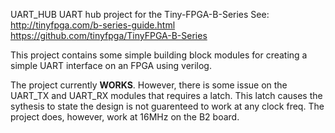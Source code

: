 UART_HUB
UART hub project for the Tiny-FPGA-B-Series
See: 
http://tinyfpga.com/b-series-guide.html
https://github.com/tinyfpga/TinyFPGA-B-Series

This project contains some simple building block modules for creating a simple UART interface on an FPGA using verilog.

The project currently **WORKS**. However, there is some issue on the UART_TX and UART_RX modules that requires a latch. This latch causes the sythesis to state the design is not guarenteed to work at any clock freq. The project does, however, work at 16MHz on the B2 board. 
